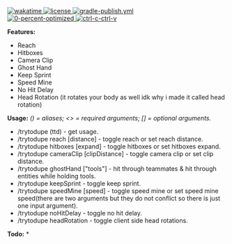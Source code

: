 <!-- wakatime -->
<a href="https://wakatime.com/badge/user/551b81e9-ed7a-4d9c-9225-929c94392679/project/ba09b5bd-4519-418a-be40-d36c95199a11">
<img src="https://wakatime.com/badge/user/551b81e9-ed7a-4d9c-9225-929c94392679/project/ba09b5bd-4519-418a-be40-d36c95199a11.svg" alt="wakatime">
</a>

<!-- license -->
<a href="https://github.com/trytodupe/TtdAddons/blob/master/LICENSE">
<img src="https://img.shields.io/badge/license-CC%20BY--NC%203.0-informational" alt="license">
</a>

<!-- gradle-publish.yml -->
<a href="https://github.com/trytodupe/TtdAddons/actions/workflows/gradle-publish.yml">
<img src="https://github.com/trytodupe/ttdaddons/actions/workflows/.github/workflows/gradle-publish.yml/badge.svg" alt="gradle-publish.yml">
</a>

<br>  

<!-- 0-percent-optimized -->
<a href="https://forthebadge.com">
<img src="https://forthebadge.com/images/badges/0-percent-optimized.svg" alt="0-percent-optimized">
</a>

<!-- ctrl-c-ctrl-v -->
<a href="https://forthebadge.com">
<img src="https://forthebadge.com/images/badges/ctrl-c-ctrl-v.svg" alt="ctrl-c-ctrl-v">
</a>

**Features:**
* Reach
* Hitboxes
* Camera Clip
* Ghost Hand
* Keep Sprint
* Speed Mine
* No Hit Delay
* Head Rotation (it rotates your body as well idk why i made it called head rotation)

**Usage:**
_() = aliases; <> = required arguments; [] = optional arguments._
* /trytodupe (ttd) - get usage.
* /trytodupe reach [distance] - toggle reach or set reach distance.
* /trytodupe hitboxes [expand] - toggle hitboxes or set hitboxes expand.
* /trytodupe cameraClip [clipDistance] - toggle camera clip or set clip distance.
* /trytodupe ghostHand [\"tools\"] - hit through teammates & hit through entities while holding tools.
* /trytodupe keepSprint - toggle keep sprint.
* /trytodupe speedMine [speed] - toggle speed mine or set speed mine speed(there are two arguments but they do not conflict so there is just one input argument).
* /trytodupe noHitDelay - toggle no hit delay.
* /trytodupe headRotation - toggle client side head rotations.

**Todo:**
* 